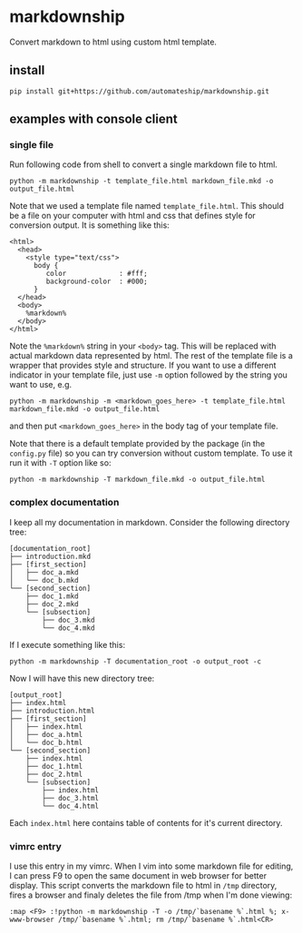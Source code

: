markdownship
==================================================

Convert markdown to html using custom html template.

install
-------------------------

    pip install git+https://github.com/automateship/markdownship.git

examples with console client
-------------------------

### single file

Run following code from shell to convert a single markdown file to html.

    python -m markdownship -t template_file.html markdown_file.mkd -o output_file.html

Note that we used a template file named `template_file.html`. This should be a
file on your computer with html and css that defines style for conversion
output. It is something like this:

    <html>
      <head>
        <style type="text/css">
          body {
             color             : #fff;
             background-color  : #000;
          }
      </head>
      <body>
        %markdown%
      </body>
    </html>

Note the `%markdown%` string in your `<body>` tag. This will be replaced with
actual markdown data represented by html. The rest of the template file is a
wrapper that provides style and structure. If you want to use a different
indicator in your template file, just use `-m` option followed by the string
you want to use, e.g.

    python -m markdownship -m <markdown_goes_here> -t template_file.html markdown_file.mkd -o output_file.html

and then put `<markdown_goes_here>` in the body tag of your template file.

Note that there is a default template provided by the package (in the
`config.py` file) so you can try conversion without custom template. To use it
run it with `-T` option like so:

    python -m markdownship -T markdown_file.mkd -o output_file.html

### complex documentation

I keep all my documentation in markdown. Consider the following directory tree:

    [documentation_root]
    ├── introduction.mkd
    ├── [first_section]
    │   ├── doc_a.mkd
    │   └── doc_b.mkd
    └── [second_section]
        ├── doc_1.mkd
        ├── doc_2.mkd
        └── [subsection]
            ├── doc_3.mkd
            └── doc_4.mkd

If I execute something like this:

    python -m markdownship -T documentation_root -o output_root -c

Now I will have this new directory tree:

    [output_root]
    ├── index.html
    ├── introduction.html
    ├── [first_section]
    │   ├── index.html
    │   ├── doc_a.html
    │   └── doc_b.html
    └── [second_section]
        ├── index.html
        ├── doc_1.html
        ├── doc_2.html
        └── [subsection]
            ├── index.html
            ├── doc_3.html
            └── doc_4.html

Each `index.html` here contains table of contents for it's current directory.

### vimrc entry

I use this entry in my vimrc. When I vim into some markdown file for editing,
I can press F9 to open the same document in web browser for better display.
This script converts the markdown file to html in `/tmp` directory, fires a
browser and finaly deletes the file from /tmp when I'm done viewing:

    :map <F9> :!python -m markdownship -T -o /tmp/`basename %`.html %; x-www-browser /tmp/`basename %`.html; rm /tmp/`basename %`.html<CR> 



